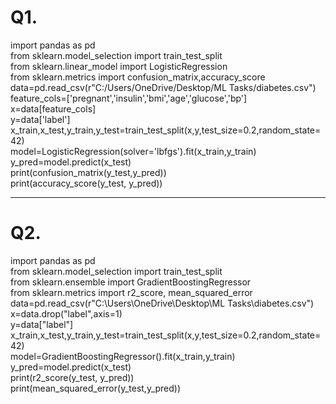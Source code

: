 # Q1.
import pandas as pd  
from sklearn.model_selection import train_test_split  
from sklearn.linear_model import LogisticRegression  
from sklearn.metrics import confusion_matrix,accuracy_score  
data=pd.read_csv(r"C:/Users/OneDrive/Desktop/ML Tasks/diabetes.csv")  
feature_cols=['pregnant','insulin','bmi','age','glucose','bp']  
x=data[feature_cols]  
y=data['label']  
x_train,x_test,y_train,y_test=train_test_split(x,y,test_size=0.2,random_state=42)  
model=LogisticRegression(solver='lbfgs').fit(x_train,y_train)  
y_pred=model.predict(x_test)  
print(confusion_matrix(y_test,y_pred))  
print(accuracy_score(y_test, y_pred))  
                                                                   

---

# Q2.
import pandas as pd  
from sklearn.model_selection import train_test_split  
from sklearn.ensemble import GradientBoostingRegressor  
from sklearn.metrics import r2_score, mean_squared_error  
data=pd.read_csv(r"C:\Users\OneDrive\Desktop\ML Tasks\diabetes.csv")  
x=data.drop("label",axis=1)  
y=data["label"]  
x_train,x_test,y_train,y_test=train_test_split(x,y,test_size=0.2,random_state=42)  
model=GradientBoostingRegressor().fit(x_train,y_train)  
y_pred=model.predict(x_test)  
print(r2_score(y_test, y_pred))  
print(mean_squared_error(y_test,y_pred))  
